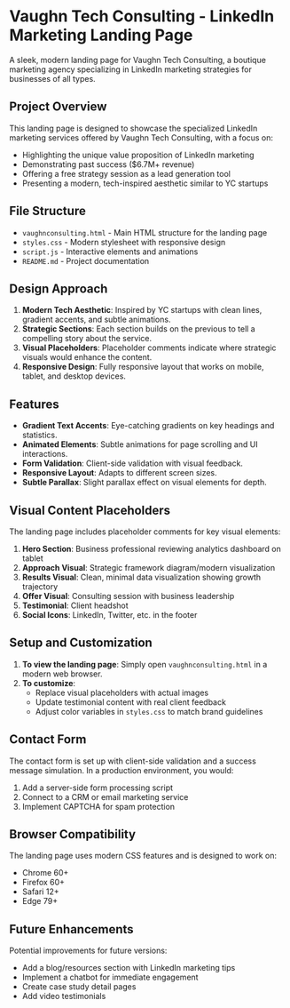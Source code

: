# Vaughn Tech Consulting - LinkedIn Marketing Landing Page

A sleek, modern landing page for Vaughn Tech Consulting, a boutique marketing agency specializing in LinkedIn marketing strategies for businesses of all types.

## Project Overview

This landing page is designed to showcase the specialized LinkedIn marketing services offered by Vaughn Tech Consulting, with a focus on:

- Highlighting the unique value proposition of LinkedIn marketing
- Demonstrating past success ($6.7M+ revenue)
- Offering a free strategy session as a lead generation tool
- Presenting a modern, tech-inspired aesthetic similar to YC startups

## File Structure

- `vaughnconsulting.html` - Main HTML structure for the landing page
- `styles.css` - Modern stylesheet with responsive design
- `script.js` - Interactive elements and animations
- `README.md` - Project documentation

## Design Approach

1. **Modern Tech Aesthetic**: Inspired by YC startups with clean lines, gradient accents, and subtle animations.
2. **Strategic Sections**: Each section builds on the previous to tell a compelling story about the service.
3. **Visual Placeholders**: Placeholder comments indicate where strategic visuals would enhance the content.
4. **Responsive Design**: Fully responsive layout that works on mobile, tablet, and desktop devices.

## Features

- **Gradient Text Accents**: Eye-catching gradients on key headings and statistics.
- **Animated Elements**: Subtle animations for page scrolling and UI interactions.
- **Form Validation**: Client-side validation with visual feedback.
- **Responsive Layout**: Adapts to different screen sizes.
- **Subtle Parallax**: Slight parallax effect on visual elements for depth.

## Visual Content Placeholders

The landing page includes placeholder comments for key visual elements:

1. **Hero Section**: Business professional reviewing analytics dashboard on tablet
2. **Approach Visual**: Strategic framework diagram/modern visualization
3. **Results Visual**: Clean, minimal data visualization showing growth trajectory
4. **Offer Visual**: Consulting session with business leadership
5. **Testimonial**: Client headshot
6. **Social Icons**: LinkedIn, Twitter, etc. in the footer

## Setup and Customization

1. **To view the landing page**: Simply open `vaughnconsulting.html` in a modern web browser.
2. **To customize**:
   - Replace visual placeholders with actual images
   - Update testimonial content with real client feedback
   - Adjust color variables in `styles.css` to match brand guidelines

## Contact Form

The contact form is set up with client-side validation and a success message simulation. In a production environment, you would:

1. Add a server-side form processing script
2. Connect to a CRM or email marketing service
3. Implement CAPTCHA for spam protection

## Browser Compatibility

The landing page uses modern CSS features and is designed to work on:
- Chrome 60+
- Firefox 60+
- Safari 12+
- Edge 79+

## Future Enhancements

Potential improvements for future versions:
- Add a blog/resources section with LinkedIn marketing tips
- Implement a chatbot for immediate engagement
- Create case study detail pages
- Add video testimonials 